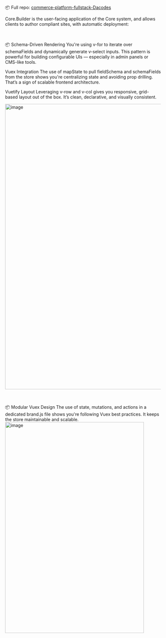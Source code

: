 
📦 Full repo: [commerce-platform-fullstack-Dacodes](https://github.com/GregHowe/commerce-platform-fullstack-Dacodes/tree/main/Core.Builder)

Core.Builder is the user-facing application of the Core system, and allows clients to author compliant sites, with automatic deployment:

<br><br>
📦 Schema-Driven Rendering You're using v-for to iterate over schemaFields and dynamically generate v-select inputs. This pattern is powerful for building configurable UIs — especially in admin panels or CMS-like tools.

Vuex Integration The use of mapState to pull fieldSchema and schemaFields from the store shows you're centralizing state and avoiding prop drilling. That’s a sign of scalable frontend architecture.

Vuetify Layout Leveraging v-row and v-col gives you responsive, grid-based layout out of the box. It’s clean, declarative, and visually consistent.

<img width="606" height="924" alt="image" src="https://github.com/user-attachments/assets/31889441-889a-4f27-868b-4e3bcf912014" />

<br><br>
📦 Modular Vuex Design The use of state, mutations, and actions in a dedicated brand.js file shows you're following Vuex best practices. It keeps the store maintainable and scalable.
<img width="449" height="683" alt="image" src="https://github.com/user-attachments/assets/54bbbe4a-bb01-47dc-803e-de98ecb3f278" />


